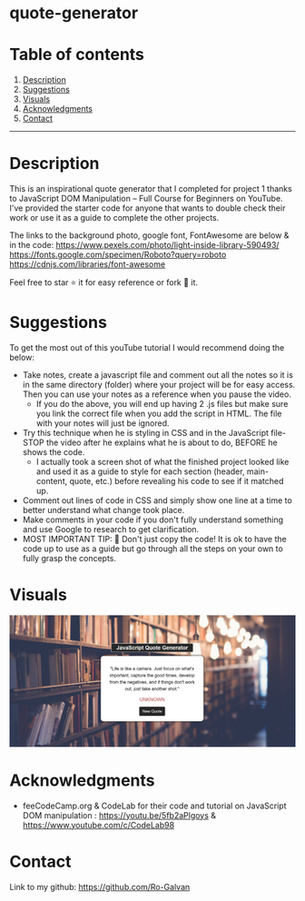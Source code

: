 # quote-generator



# Table of contents

1. [Description](#description)
2. [Suggestions](#suggestions)
3. [Visuals](#visuals)
4. [Acknowledgments](#acknowledgments)
5. [Contact](#contact)

---

# Description
 This is an inspirational quote generator that I completed for project 1 thanks to JavaScript DOM Manipulation – Full Course for Beginners on YouTube. I've provided the starter code for anyone that wants to double check their work or use it as a guide to complete the other projects. 
 
 The links to the background photo, google font, FontAwesome are below & in the code:
https://www.pexels.com/photo/light-inside-library-590493/ <br>
https://fonts.google.com/specimen/Roboto?query=roboto <br>
https://cdnjs.com/libraries/font-awesome

 Feel free to star ⭐ it for easy reference or fork 🔱 it.  

# Suggestions
To get the most out of this youTube tutorial I would recommend doing the below:
- Take notes, create a javascript file and comment out all the notes so it is in the same directory (folder) where your project will be for easy access. Then you can use your notes as a reference when you pause the video.
    - If you do the above, you will end up having 2 .js files but make sure you link the correct file when you add the script in HTML. The file with your notes will just be ignored.
- Try this technique when he is styling in CSS and in the JavaScript file-STOP the video after he explains what he is about to do, BEFORE he shows the code.
    - I actually took a screen shot of what the finished project looked like and used it as a guide to style for each section (header, main-content, quote, etc.) before revealing his code to see if it matched up. 
- Comment out lines of code in CSS and simply show one line at a time to better understand what change took place. 
- Make comments in your code if you don't fully understand something and use Google to research to get clarification. 
- MOST IMPORTANT TIP: 🚫 Don't just copy the code! It is ok to have the code up to use as a guide but go through all the steps on your own to fully grasp the concepts.     

# Visuals
![website screenshot](./assets/website-overview.jpg)

# Acknowledgments
- feeCodeCamp.org & CodeLab for their code and tutorial on JavaScript DOM manipulation : https://youtu.be/5fb2aPlgoys &
https://www.youtube.com/c/CodeLab98

# Contact
  Link to my github:
  https://github.com/Ro-Galvan
  
